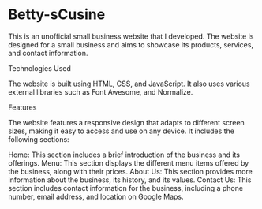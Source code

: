 # Betty-sCusine

This is an unofficial small business website that I developed. The website is designed for a small business and aims to showcase its products, services, and contact information.

Technologies Used

The website is built using HTML, CSS, and JavaScript. It also uses various external libraries such as Font Awesome, and Normalize.

Features

The website features a responsive design that adapts to different screen sizes, making it easy to access and use on any device. It includes the following sections:

Home: This section includes a brief introduction of the business and its offerings.
Menu: This section displays the different menu items offered by the business, along with their prices.
About Us: This section provides more information about the business, its history, and its values.
Contact Us: This section includes contact information for the business, including a phone number, email address, and location on Google Maps.
